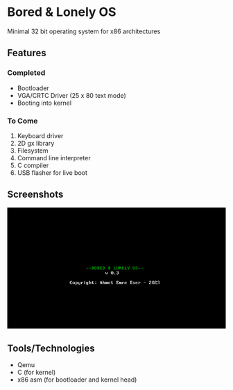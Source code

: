 # Bored & Lonely OS
 
Minimal 32 bit operating system for x86 architectures
 
 
## Features
 
### Completed
- Bootloader
- VGA/CRTC Driver (25 x 80 text mode)
- Booting into kernel
 
### To Come
1. Keyboard driver
2. 2D gx library
3. Filesystem
4. Command line interpreter
5. C compiler
6. USB flasher for live boot
 
 
## Screenshots
![OS Banner Page](/screenshots/OS_banner_screen.png)
 
 
## Tools/Technologies
- Qemu
- C (for kernel)
- x86 asm (for bootloader and kernel head)
